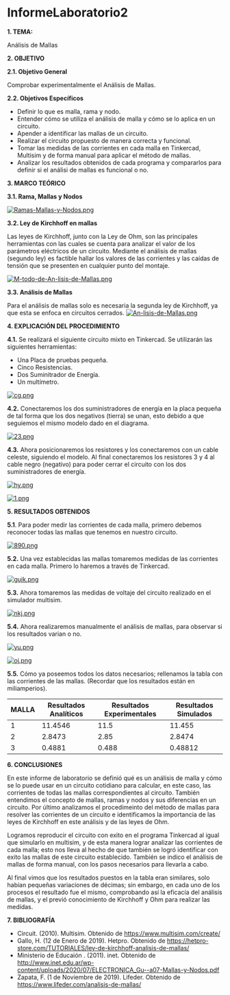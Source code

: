 # InformeLaboratorio2
**1. TEMA:**

Análisis de Mallas

**2. OBJETIVO**

**2.1. Objetivo General**

Comprobar experimentalmente el Análisis de Mallas.

**2.2. Objetivos Específicos**

- Definir lo que es malla, rama y nodo.
- Entender cómo se utiliza el análisis de malla y cómo se lo aplica en un circuito.
- Apender a identificar las mallas de un circuito.
- Realizar el circuito propuesto de manera correcta y funcional.
- Tomar las medidas de las corrientes en cada malla en Tinkercad, Multisim y de forma manual para aplicar el método de mallas.
- Analizar los resultados obtenidos de cada programa y compararlos para definir si el análisi de mallas es funcional o no.


**3. MARCO TEÓRICO**

**3.1. Rama, Mallas y Nodos**

[![Ramas-Mallas-y-Nodos.png](https://i.postimg.cc/d0x7Dqyy/Ramas-Mallas-y-Nodos.png)](https://postimg.cc/jWyqFYvx)

**3.2. Ley de Kirchhoff en mallas**

Las leyes de Kirchhoff, junto con la Ley de Ohm, son las principales herramientas con las cuales se cuenta para analizar el valor de los parámetros eléctricos de un circuito. Mediante el análisis de mallas (segundo ley) es factible hallar los valores de las corrientes y las caídas de tensión que se presenten en cualquier punto del montaje.

[![M-todo-de-An-lisis-de-Mallas.png](https://i.postimg.cc/hGjrHtnz/M-todo-de-An-lisis-de-Mallas.png)](https://postimg.cc/hXkTmgfc)

**3.3. Análisis de Mallas**

Para el análisis de mallas solo es necesaria la segunda ley de Kirchhoff, ya que esta se enfoca en circuitos cerrados.
[![An-lisis-de-Mallas.png](https://i.postimg.cc/MZdy88s1/An-lisis-de-Mallas.png)](https://postimg.cc/14Vgpb1z)

**4. EXPLICACIÓN DEL PROCEDIMIENTO**

**4.1.** Se realizará el siguiente circuito mixto en Tinkercad. Se utilizarán las siguientes herramientas:
- Una Placa de pruebas pequeña.
- Cinco Resistencias.
- Dos Suminitrador de Energía.
- Un multímetro.

[![cg.png](https://i.postimg.cc/sfYh4GGj/cg.png)](https://postimg.cc/kD5Gn4yz)

**4.2.** Conectaremos los dos suministradores de energía en la placa pequeña de tal forma que los dos negativos (tierra) se unan, esto debido a que seguiemos el mismo modelo dado en el diagrama.

[![23.png](https://i.postimg.cc/vZNV8cm5/23.png)](https://postimg.cc/fVYLBWmb)

**4.3.** Ahora posicionaremos los resistores y los conectaremos con un cable celeste, siguiendo el modelo. Al final conectaremos los resistores 3 y 4 al cable negro (negativo) para poder cerrar el circuito con los dos suministradores de energía.

[![hy.png](https://i.postimg.cc/MGBbhyYn/hy.png)](https://postimg.cc/068wSKFv)

[![1.png](https://i.postimg.cc/cC2p4RPV/1.png)](https://postimg.cc/SYLTgMSr)

**5. RESULTADOS OBTENIDOS**

**5.1**. Para poder medir las corrientes de cada malla, primero debemos reconocer todas las mallas que tenemos en nuestro circuito.

[![890.png](https://i.postimg.cc/jjGKjrN8/890.png)](https://postimg.cc/94tsxKLT)

**5.2.** Una vez establecidas las mallas tomaremos medidas de las corrientes en cada malla. Primero lo haremos a través de Tinkercad.

[![gujk.png](https://i.postimg.cc/cHLnmw6g/gujk.png)](https://postimg.cc/jWB2qWHt)

**5.3.** Ahora tomaremos las medidas de voltaje del circuito realizado en el simulador multisim.

[![nkj.png](https://i.postimg.cc/GhfnhCvZ/nkj.png)](https://postimg.cc/Mv1FdgPD)

**5.4.** Ahora realizaremos manualmente el análisis de mallas, para observar si los resultados varian o no.

[![yu.png](https://i.postimg.cc/RhNGyYCw/yu.png)](https://postimg.cc/1V1pNJqz)

[![oj.png](https://i.postimg.cc/dQpzvRMJ/oj.png)](https://postimg.cc/mh3dyH2n)

**5.5.** Cómo ya poseemos todos los datos necesarios; rellenamos la tabla con las corrientes de las mallas. (Recordar que los resultados están en miliamperios).

| MALLA  | Resultados Analíticos  | Resultados Experimentales  | Resultados Simulados  |
| ------------ | ------------ | ------------ | ------------ |
| 1  | 11.4546  | 11.5  | 11.455  |
|  2 | 2.8473  | 2.85  | 2.8474  |
| 3  | 0.4881  | 0.488  | 0.48812  |

**6. CONCLUSIONES**

En este informe de laboratorio se definió qué es un análisis de malla y cómo se lo puede usar en un circuito cotidiano para calcular, en este caso, las corrientes de todas las mallas correspondientes al circuito. También entendimos el concepto de mallas, ramas y nodos y sus diferencias en un circuito. Por último analizamos el procedimeinto del método de mallas para resolver las corrientes de un circuito e identificamos la importancia de las leyes de Kirchhoff en este análisis y de las leyes de Ohm. 

Logramos reproducir el circuito con exito en el programa Tinkercad al igual que simularlo en multisim, y de esta manera lograr analizar las corrientes de cada malla; esto nos lleva al hecho de que también se logró identificar con exito las mallas de este circuito establecido. También se indico el análisis de mallas de forma manual, con los pasos necesarios para llevarla a cabo. 

Al final vimos que los resultados puestos en la tabla eran similares, solo habían pequeñas variaciones de décimas; sin embargo, en cada uno de los procesos el resultado fue el mismo, comprobando así la eficacía del análisis de mallas, y el previó conocimiento de Kirchhoff y Ohm para realizar las medídas. 

**7. BIBLIOGRAFÍA**

- Circuit. (2010). Multisim. Obtenido de https://www.multisim.com/create/
- Gallo, H. (12 de Enero de 2019). Hetpro. Obtenido de https://hetpro-store.com/TUTORIALES/ley-de-kirchhoff-analisis-de-mallas/
- Ministerio de Educaión . (2011). inet. Obtenido de http://www.inet.edu.ar/wp-content/uploads/2020/07/ELECTRONICA_Gu--a07-Mallas-y-Nodos.pdf
- Zapata, F. (1 de Noviembre de 2019). Lifeder. Obtenido de https://www.lifeder.com/analisis-de-mallas/

